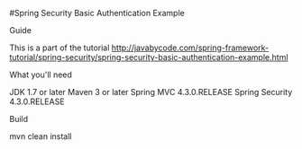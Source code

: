 #Spring Security Basic Authentication Example

Guide

This is a part of the tutorial http://javabycode.com/spring-framework-tutorial/spring-security/spring-security-basic-authentication-example.html

What you'll need

JDK 1.7 or later
Maven 3 or later
Spring MVC 4.3.0.RELEASE
Spring Security 4.3.0.RELEASE

Build

mvn clean install    
